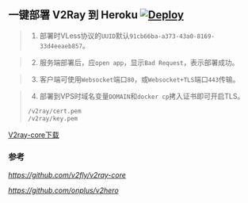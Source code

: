 ## 一键部署 V2Ray 到 Heroku  [![Deploy](https://www.herokucdn.com/deploy/button.png)](https://heroku.com/deploy)

> 1. 部署时VLess协议的`UUID`默认`91cb66ba-a373-43a0-8169-33d4eeaeb857`。

> 2. 服务端部署后，应`open app`，显示`Bad Request`，表示部署成功。

> 3. 客户端可使用`Websocket`端口`80`，或`Websocket+TLS`端口`443`传输。

> 4. 部署到VPS时域名变量`DOMAIN`和`docker cp`拷入证书即可开启TLS。
> ```sh
> /v2ray/cert.pem
> /v2ray/key.pem
> ```

[V2ray-core下载](https://github.com/xiaokaixuan/v2ray-heroku/releases/tag/v4.40.1)

### 参考 
*https://github.com/v2fly/v2ray-core*

*https://github.com/onplus/v2hero*
